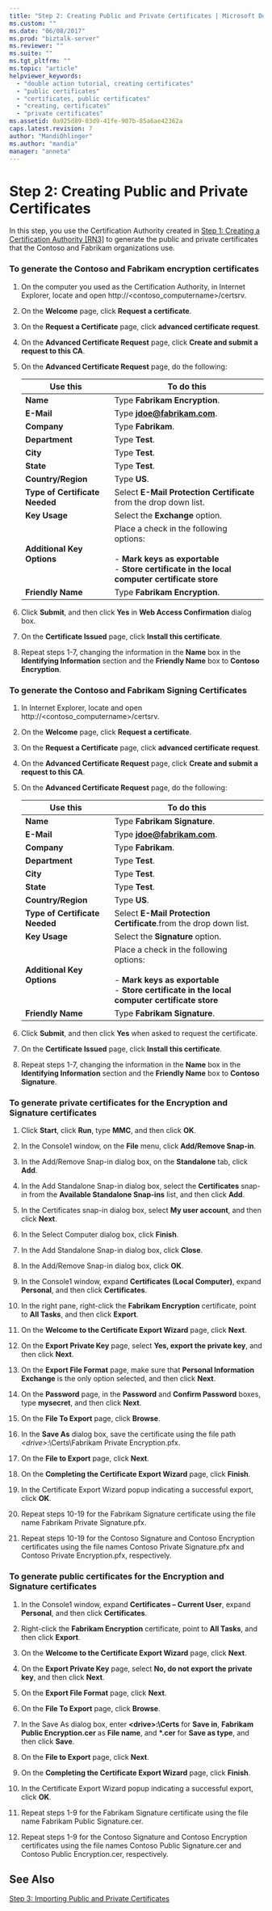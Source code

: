 ```yaml
---
title: "Step 2: Creating Public and Private Certificates | Microsoft Docs"
ms.custom: ""
ms.date: "06/08/2017"
ms.prod: "biztalk-server"
ms.reviewer: ""
ms.suite: ""
ms.tgt_pltfrm: ""
ms.topic: "article"
helpviewer_keywords: 
  - "double action tutorial, creating certificates"
  - "public certificates"
  - "certificates, public certificates"
  - "creating, certificates"
  - "private certificates"
ms.assetid: 0a925d89-03d9-41fe-907b-85a6ae42362a
caps.latest.revision: 7
author: "MandiOhlinger"
ms.author: "mandia"
manager: "anneta"
---
```

# Step 2: Creating Public and Private Certificates
In this step, you use the Certification Authority created in [Step 1: Creating a Certification Authority &#91;RN3&#93;](../../adapters-and-accelerators/accelerator-rosettanet/step-1-creating-a-certification-authority.md) to generate the public and private certificates that the Contoso and Fabrikam organizations use.  
  
### To generate the Contoso and Fabrikam encryption certificates  
  
1.  On the computer you used as the Certification Authority, in Internet Explorer, locate and open http://<contoso_computername>/certsrv.  
  
2.  On the **Welcome** page, click **Request a certificate**.  
  
3.  On the **Request a Certificate** page, click **advanced certificate request**.  
  
4.  On the **Advanced Certificate Request** page, click **Create and submit a request to this CA**.  
  
5.  On the **Advanced Certificate Request** page, do the following:  
  
    |Use this|To do this|  
    |--------------|----------------|  
    |**Name**|Type **Fabrikam Encryption**.|  
    |**E-Mail**|Type **jdoe@fabrikam.com**.|  
    |**Company**|Type **Fabrikam**.|  
    |**Department**|Type **Test**.|  
    |**City**|Type **Test**.|  
    |**State**|Type **Test**.|  
    |**Country/Region**|Type **US**.|  
    |**Type of Certificate Needed**|Select **E-Mail Protection Certificate** from the drop down list.|  
    |**Key Usage**|Select the **Exchange** option.|  
    |**Additional Key Options**|Place a check in the following options:<br /><br /> -   **Mark keys as exportable**<br />-   **Store certificate in the local computer certificate store**|  
    |**Friendly Name**|Type **Fabrikam Encryption**.|  
  
6.  Click **Submit**, and then click **Yes** in **Web Access Confirmation** dialog box.  
  
7.  On the **Certificate Issued** page, click **Install this certificate**.  
  
8.  Repeat steps 1-7, changing the information in the **Name** box in the **Identifying Information** section and the **Friendly Name** box to **Contoso Encryption**.  
  
### To generate the Contoso and Fabrikam Signing Certificates  
  
1.  In Internet Explorer, locate and open http://<contoso_computername>/certsrv.  
  
2.  On the **Welcome** page, click **Request a certificate**.  
  
3.  On the **Request a Certificate** page, click **advanced certificate request**.  
  
4.  On the **Advanced Certificate Request** page, click **Create and submit a request to this CA**.  
  
5.  On the **Advanced Certificate Request** page, do the following:  
  
    |Use this|To do this|  
    |--------------|----------------|  
    |**Name**|Type **Fabrikam Signature**.|  
    |**E-Mail**|Type **jdoe@fabrikam.com**.|  
    |**Company**|Type **Fabrikam**.|  
    |**Department**|Type **Test**.|  
    |**City**|Type **Test**.|  
    |**State**|Type **Test**.|  
    |**Country/Region**|Type **US**.|  
    |**Type of Certificate Needed**|Select **E-Mail Protection Certificate**.from the drop down list.|  
    |**Key Usage**|Select the **Signature** option.|  
    |**Additional Key Options**|Place a check in the following options:<br /><br /> -   **Mark keys as exportable**<br />-   **Store certificate in the local computer certificate store**|  
    |**Friendly Name**|Type **Fabrikam Signature**.|  
  
6.  Click **Submit**, and then click **Yes** when asked to request the certificate.  
  
7.  On the **Certificate Issued** page, click **Install this certificate**.  
  
8.  Repeat steps 1-7, changing the information in the **Name** box in the **Identifying Information** section and the **Friendly Name** box to **Contoso Signature**.  
  
### To generate private certificates for the Encryption and Signature certificates  
  
1.  Click **Start**, click **Run**, type **MMC**, and then click **OK**.  
  
2.  In the Console1 window, on the **File** menu, click **Add/Remove Snap-in**.  
  
3.  In the Add/Remove Snap-in dialog box, on the **Standalone** tab, click **Add**.  
  
4.  In the Add Standalone Snap-in dialog box, select the **Certificates** snap-in from the **Available Standalone Snap-ins** list, and then click **Add**.  
  
5.  In the Certificates snap-in dialog box, select **My user account**, and then click **Next**.  
  
6.  In the Select Computer dialog box, click **Finish**.  
  
7.  In the Add Standalone Snap-in dialog box, click **Close**.  
  
8.  In the Add/Remove Snap-in dialog box, click **OK**.  
  
9. In the Console1 window, expand **Certificates (Local Computer)**, expand **Personal**, and then click **Certificates**.  
  
10. In the right pane, right-click the **Fabrikam Encryption** certificate, point to **All Tasks**, and then click **Export**.  
  
11. On the **Welcome to the Certificate Export Wizard** page, click **Next**.  
  
12. On the **Export Private Key** page, select **Yes, export the private key**, and then click **Next**.  
  
13. On the **Export File Format** page, make sure that **Personal Information Exchange** is the only option selected, and then click **Next**.  
  
14. On the **Password** page, in the **Password** and **Confirm Password** boxes, type **mysecret**, and then click **Next**.  
  
15. On the **File To Export** page, click **Browse**.  
  
16. In the **Save As** dialog box, save the certificate using the file path *\<drive\>*:\Certs\Fabrikam Private Encryption.pfx.  
  
17. On the **File to Export** page, click **Next**.  
  
18. On the **Completing the Certificate Export Wizard** page, click **Finish**.  
  
19. In the Certificate Export Wizard popup indicating a successful export, click **OK**.  
  
20. Repeat steps 10-19 for the Fabrikam Signature certificate using the file name Fabrikam Private Signature.pfx.  
  
21. Repeat steps 10-19 for the Contoso Signature and Contoso Encryption certificates using the file names Contoso Private Signature.pfx and Contoso Private Encryption.pfx, respectively.  
  
### To generate public certificates for the Encryption and Signature certificates  
  
1.  In the Console1 window, expand **Certificates – Current User**, expand **Personal**, and then click **Certificates**.  
  
2.  Right-click the **Fabrikam Encryption** certificate, point to **All Tasks**, and then click **Export**.  
  
3.  On the **Welcome to the Certificate Export Wizard** page, click **Next**.  
  
4.  On the **Export Private Key** page, select **No, do not export the private key**, and then click **Next**.  
  
5.  On the **Export File Format** page, click **Next**.  
  
6.  On the **File To Export** page, click **Browse**.  
  
7.  In the Save As dialog box, enter **\<drive\>:\Certs** for **Save in**, **Fabrikam Public Encryption.cer** as **File name**, and **\*.cer** for **Save as type**, and then click **Save**.  
  
8.  On the **File to Export** page, click **Next**.  
  
9. On the **Completing the Certificate Export Wizard** page, click **Finish**.  
  
10. In the Certificate Export Wizard popup indicating a successful export, click **OK**.  
  
11. Repeat steps 1-9 for the Fabrikam Signature certificate using the file name Fabrikam Public Signature.cer.  
  
12. Repeat steps 1-9 for the Contoso Signature and Contoso Encryption certificates using the file names Contoso Public Signature.cer and Contoso Public Encryption.cer, respectively.  
  
## See Also  
 [Step 3: Importing Public and Private Certificates](../../adapters-and-accelerators/accelerator-rosettanet/step-3-importing-public-and-private-certificates.md)
